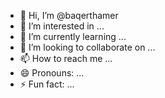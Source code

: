 - 👋 Hi, I’m @baqerthamer
- 👀 I’m interested in ...
- 🌱 I’m currently learning ...
- 💞️ I’m looking to collaborate on ...
- 📫 How to reach me ...
- 😄 Pronouns: ...
- ⚡ Fun fact: ...

<!---
baqerthamer/baqerthamer is a ✨ special ✨ repository because its `README.md` (this file) appears on your GitHub profile.
You can click the Preview link to take a look at your changes.
--->
